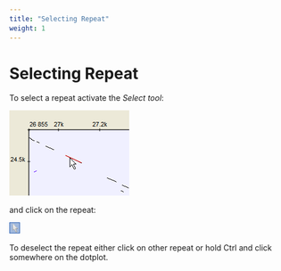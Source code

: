 ```yaml
---
title: "Selecting Repeat"
weight: 1
---
```



# Selecting Repeat

To select a repeat activate the _Select tool_:


![](/images/65929594/65929595.png)

and click on the repeat:


![](/images/65929594/65929596.png)

To deselect the repeat either click on other repeat or hold Ctrl and click somewhere on the dotplot.
